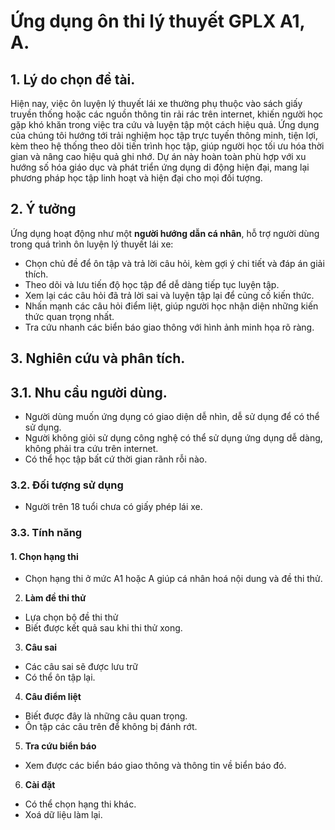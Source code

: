 # Ứng dụng ôn thi lý thuyết GPLX A1, A.

## 1. Lý do chọn đề tài.
Hiện nay, việc ôn luyện lý thuyết lái xe thường phụ thuộc vào sách giấy truyền thống hoặc các nguồn thông tin rải rác trên internet, khiến người học gặp khó khăn trong việc tra cứu và luyện tập một cách hiệu quả. Ứng dụng của chúng tôi hướng tới trải nghiệm học tập trực tuyến thông minh, tiện lợi, kèm theo hệ thống theo dõi tiến trình học tập, giúp người học tối ưu hóa thời gian và nâng cao hiệu quả ghi nhớ. Dự án này hoàn toàn phù hợp với xu hướng số hóa giáo dục và phát triển ứng dụng di động hiện đại, mang lại phương pháp học tập linh hoạt và hiện đại cho mọi đối tượng.

## 2. Ý tưởng
Ứng dụng hoạt động như một **người hướng dẫn cá nhân**, hỗ trợ người dùng trong quá trình ôn luyện lý thuyết lái xe:
- Chọn chủ đề để ôn tập và trả lời câu hỏi, kèm gợi ý chi tiết và đáp án giải thích.
- Theo dõi và lưu tiến độ học tập để dễ dàng tiếp tục luyện tập.
- Xem lại các câu hỏi đã trả lời sai và luyện tập lại để củng cố kiến thức.
- Nhấn mạnh các câu hỏi điểm liệt, giúp người học nhận diện những kiến thức quan trọng nhất.
- Tra cứu nhanh các biển báo giao thông với hình ảnh minh họa rõ ràng.

## 3. Nghiên cứu và phân tích.
## 3.1. Nhu cầu người dùng.
- Người dùng muốn ứng dụng có giao diện dễ nhìn, dễ sử dụng để có thể sử dụng.
- Người không giỏi sử dụng công nghệ có thể sử dụng ứng dụng dễ dàng, không phải tra cứu trên internet.
- Có thể học tập bất cứ thời gian rãnh rỗi nào.

### 3.2. Đối tượng sử dụng
- Người trên 18 tuổi chưa có giấy phép lái xe.

### 3.3. Tính năng
#### 1. **Chọn hạng thi**
- Chọn hạng thi ở mức A1 hoặc A giúp cá nhân hoá nội dung và đề thi thử.

2. **Làm đề thi thử**
- Lựa chọn bộ đề thi thử
- Biết được kết quả sau khi thi thử xong.

3. **Câu sai**
- Các câu sai sẽ được lưu trữ
- Có thể ôn tập lại.

4. **Câu điểm liệt**
- Biết được đây là những câu quan trọng.
- Ôn tập các câu trên để không bị đánh rớt.

5. **Tra cứu biển báo**
- Xem được các biển báo giao thông và thông tin về biển báo đó.

6. **Cài đặt**
- Có thể chọn hạng thi khác.
- Xoá dữ liệu làm lại.

